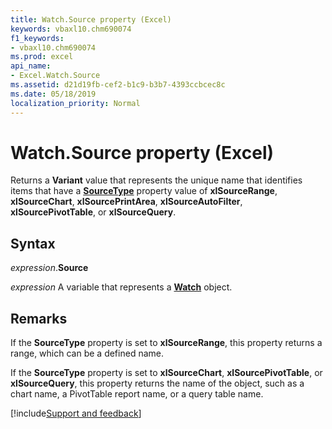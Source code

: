 ```yaml
---
title: Watch.Source property (Excel)
keywords: vbaxl10.chm690074
f1_keywords:
- vbaxl10.chm690074
ms.prod: excel
api_name:
- Excel.Watch.Source
ms.assetid: d21d19fb-cef2-b1c9-b3b7-4393ccbcec8c
ms.date: 05/18/2019
localization_priority: Normal
---
```



# Watch.Source property (Excel)

Returns a **Variant** value that represents the unique name that identifies items that have a **[SourceType](Excel.ListObject.SourceType.md)** property value of **xlSourceRange**, **xlSourceChart**, **xlSourcePrintArea**, **xlSourceAutoFilter**, **xlSourcePivotTable**, or **xlSourceQuery**.


## Syntax

_expression_.**Source**

_expression_ A variable that represents a **[Watch](Excel.Watch.md)** object.


## Remarks

If the **SourceType** property is set to **xlSourceRange**, this property returns a range, which can be a defined name. 

If the **SourceType** property is set to **xlSourceChart**, **xlSourcePivotTable**, or **xlSourceQuery**, this property returns the name of the object, such as a chart name, a PivotTable report name, or a query table name.





[!include[Support and feedback](~/includes/feedback-boilerplate.md)]